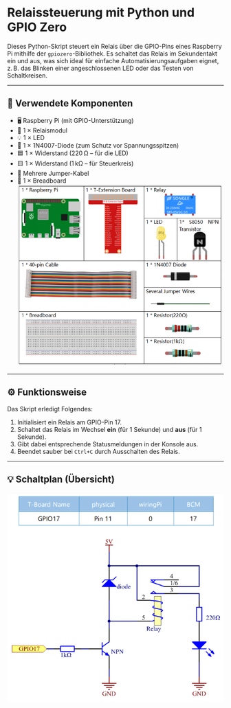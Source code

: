 # Relaissteuerung mit Python und GPIO Zero

Dieses Python-Skript steuert ein Relais über die GPIO-Pins eines Raspberry Pi mithilfe der `gpiozero`-Bibliothek. Es schaltet das Relais im Sekundentakt ein und aus, was sich ideal für einfache Automatisierungsaufgaben eignet, z. B. das Blinken einer angeschlossenen LED oder das Testen von Schaltkreisen.

---

## 🔧 Verwendete Komponenten

- 🖥️ Raspberry Pi (mit GPIO-Unterstützung)
- 🔌 1 × Relaismodul
- 💡 1 × LED
- 🔁 1 × 1N4007-Diode (zum Schutz vor Spannungsspitzen)
- 🟦 1 × Widerstand (220 Ω – für die LED)
- 🟨 1 × Widerstand (1 kΩ – für Steuerkreis)
- 🔌 Mehrere Jumper-Kabel
- 🔲 1 × Breadboard
![Diagram](https://raw.githubusercontent.com/CodeByHusen/Embedded-Systems-/main/Projects%20in%20Python/Relais/pictures/Komponenten.png)
---

## ⚙️ Funktionsweise

Das Skript erledigt Folgendes:

1. Initialisiert ein Relais am GPIO-Pin 17.
2. Schaltet das Relais im Wechsel **ein** (für 1 Sekunde) und **aus** (für 1 Sekunde).
3. Gibt dabei entsprechende Statusmeldungen in der Konsole aus.
4. Beendet sauber bei `Ctrl+C` durch Ausschalten des Relais.

---

## 💡 Schaltplan (Übersicht)
![Diagram](https://raw.githubusercontent.com/CodeByHusen/Embedded-Systems-/main/Projects%20in%20Python/Relais/pictures/Schaltplan.png)
